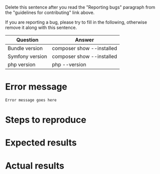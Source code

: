Delete this sentence after you read the "Reporting bugs" paragraph from the
"guidelines for contributing" link above.

If you are reporting a bug, please try to fill in the following, otherwise
remove it along with this sentence.

| Question       | Answer
|----------------|-------------------------------------------------------------
| Bundle version | composer show --installed | grep sonata-project/admin-bundle
| Symfony version| composer show --installed | grep symfony/symfony
| php version    | php --version

# Error message

```
Error message goes here
```

# Steps to reproduce

# Expected results

# Actual results
